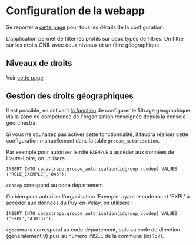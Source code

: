 
# Configuration de la webapp

Se reporter à [cette page](/guides_techniques/administrer/configuration_webapp/) pour tous les détails de la configuration.


L'application permet de filter les profils sur deux types de filtres.
Un filtre sur les droits CNIL avec deux niveaux et un filtre géographique.

## Niveaux de droits

Voir [cette page](/guide_utilisateur/preambule/#controle-du-niveau-dacces-aux-donnees-fiscales).


## Gestion des droits géographiques


Il est possible, en activant [la fonction](https://github.com/georchestra/cadastrapp/tree/master/database#si-on-souhaite-remonter-les-autorisations-geographiques-depuis-les-groupes-georchestra) de configurer le filtrage geographique via la zone de compétence de l'organisation renseignée depuis la console georchestra.

Si vous ne souhaitez pas activer cette fonctionnalité, il faudra réaliser cette configuration manuellement dans la table `groupe_autorisation`.

Par exemple pour autoriser le rôle `EXEMPLE` à accéder aux données de Haute-Loire, on utilisera : 

```INSERT INTO cadastrapp.groupe_autorisation(idgroup,ccodep) VALUES ('ROLE_EXEMPLE','043');```

`ccodep` corespond au code département.

Ou bien pour autoriser l'organisation 'Exemple' ayant le code court 'EXPL' à accéder aux données du Puy-en-Velay, on utilisera : 

```INSERT INTO cadastrapp.groupe_autorisation(idgroup,ccodep) VALUES ('EXPL','430157');```

`cgocommune` correspond au code département, puis au code de direction (généralement 0) puis au numero INSEE de la commune (ici 157).
